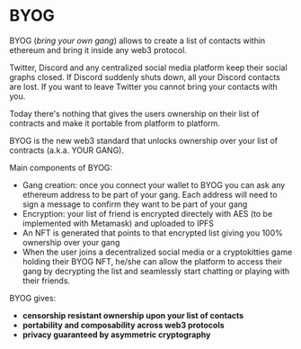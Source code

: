 # BYOG
BYOG (_bring your own gang_) allows to create a list of contacts within ethereum and bring it inside any web3 protocol.

Twitter, Discord and any centralized social media platform keep their social graphs closed. If Discord suddenly shuts down, all your Discord contacts are lost. If you want to leave Twitter you cannot bring your contacts with you.

Today there's nothing that gives the users ownership on their list of contracts and make it portable from platform to platform.

BYOG is the new web3 standard that unlocks ownership over your list of contracts (a.k.a. YOUR GANG).

Main components of BYOG: 

- Gang creation: once you connect your wallet to BYOG you can ask any ethereum address to be part of your gang. Each address will need to sign a message to confirm they want to be part of your gang 
- Encryption: your list of friend is encrypted directely with AES (to be implemented with Metamask) and uploaded to IPFS
- An NFT is generated that points to that encrypted list giving you 100% ownership over your gang
- When the user joins a decentralized social media or a cryptokitties game holding their BYOG NFT, he/she can allow the platform to access their gang by decrypting the list and seamlessly start chatting or playing with their friends.

BYOG gives: 
- **censorship resistant ownership upon your list of contacts**
- **portability and composability across web3 protocols**
- **privacy guaranteed by asymmetric cryptography**
